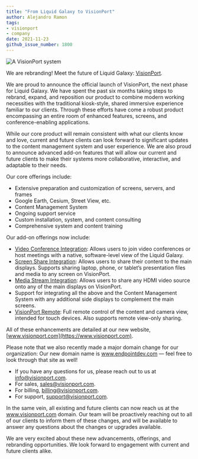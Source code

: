 ```yaml
---
title: "From Liquid Galaxy to VisionPort"
author: Alejandro Ramon
tags:
- visionport
- company
date: 2021-11-23
github_issue_number: 1800
---
```


![A VisionPort system](/blog/2021/11/from-liquid-galaxy-to-visionport/banner.jpg)

We are rebranding! Meet the future of Liquid Galaxy: [VisionPort](https://www.visionport.com).

We are proud to announce the official launch of VisionPort, the next phase for Liquid Galaxy. We have spent the past six months taking steps to rebrand, expand, and reposition our product to combine modern working necessities with the traditional kiosk-style, shared immersive experience familiar to our clients. Through these efforts have come a robust product encompassing an entire room of enhanced features, screens, and conference-enabling applications.

While our core product will remain consistent with what our clients know and love, current and future clients can look forward to significant updates to the content management system and user experience. We are also proud to announce advanced add-on features that will allow our current and future clients to make their systems more collaborative, interactive, and adaptable to their needs.

Our core offerings include:
- Extensive preparation and customization of screens, servers, and frames
- Google Earth, Cesium, Street View, etc.
- Content Management System
- Ongoing support service
- Custom installation, system, and content consulting
- Comprehensive system and content training

Our add-on offerings now include:
- [Video Conference Integration](/blog/2021/09/video-conference-integration/): Allows users to join video conferences or host meetings with a native, software-level view of the Liquid Galaxy.
- [Screen Share Integration](/blog/2021/09/liquid-galaxy-screen-share-integration/): Allows users to share their content to the main displays. Supports sharing laptop, phone, or tablet’s presentation files and media to any screen on VisionPort.
- [Media Stream Integration](/blog/2021/11/liquid-galaxy-media-stream-integration/): Allows users to share any HDMI video source onto any of the main displays on VisionPort.
- Support for integrating all the above and the Content Management System with any additional side displays to complement the main screens.
- [VisionPort Remote](/blog/2021/09/introducing-visionport-remote/): Full remote control of the content and camera view, intended for touch devices. Also supports remote view-only sharing.

All of these enhancements are detailed at our new website, [www.visionport.com](https://www.visionport.com).

Please note that we also recently made a major domain change for our organization: Our new domain name is www.endpointdev.com — feel free to look through that site as well!

- If you have any questions for us, please reach out to us at [info@visionport.com](mailto:info@visionport.com).
- For sales, [sales@visionport.com](mailto:sales@visionport.com).
- For billing, [billing@visionport.com](mailto:billing@visionport.com).
- For support, [support@visionport.com](mailto:support@visionport.com).

In the same vein, all existing and future clients can now reach us at the www.visionport.com domain. Our team will be proactively reaching out to all of our clients to inform them of these changes, and will be available to answer any questions about the changes or upgrades available.

We are very excited about these new advancements, offerings, and rebranding opportunities. We look forward to engagement with current and future clients alike.
